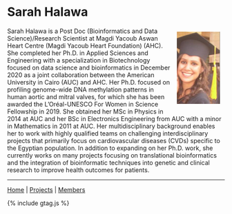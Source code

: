 # Sarah Halawa

<img src="images/SarahHalawa.png" align="right" width="20%" title="Sarah Halawa" alt="Sarah Halawa" style="padding: 10px; border:5px">

Sarah Halawa is a Post Doc (Bioinformatics and Data Science)/Research Scientist at Magdi Yacoub Aswan Heart Centre (Magdi Yacoub Heart Foundation) (AHC). She completed her Ph.D. in Applied Sciences and Engineering with a specialization in Biotechnology focused on data science and bioinformatics in December 2020 as a joint collaboration between the American University in Cairo (AUC) and AHC. Her Ph.D. focused on profiling genome-wide DNA methylation patterns in human aortic and mitral valves, for which she has been awarded the L’Oréal-UNESCO For Women in Science Fellowship in 2019. She obtained her MSc in Physics in 2014 at AUC and her BSc in Electronics Engineering from AUC with a minor in Mathematics in 2011 at AUC. Her multidisciplinary background enables her to work with highly qualified teams on challenging interdisciplinary projects that primarily focus on cardiovascular diseases (CVDs) specific to the Egyptian population. In addition to expanding on her Ph.D. work, she currently works on many projects focusing on translational bioinformatics and the integration of bioinformatic techniques into genetic and clinical research to improve health outcomes for patients.

---
[Home](/) | [Projects](/projects) | [Members](/members)

{% include gtag.js %}
